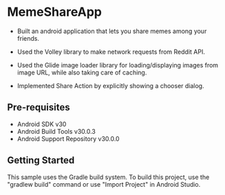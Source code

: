# MemeShareApp

- Built an android application that lets you share memes among your friends.

- Used the Volley library to make network requests from Reddit API.

- Used the Glide image loader library for loading/displaying images from image URL, while also taking care of caching.

- Implemented Share Action by explicitly showing a chooser dialog.

## Pre-requisites

- Android SDK v30
- Android Build Tools v30.0.3
- Android Support Repository v30.0.0

## Getting Started

This sample uses the Gradle build system. To build this project, use the "gradlew build" command or use "Import Project" in Android Studio.